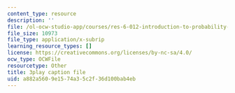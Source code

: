 ```yaml
---
content_type: resource
description: ''
file: /ol-ocw-studio-app/courses/res-6-012-introduction-to-probability-spring-2018/a882a5609e1574a35c2f36d100bab4eb_3vMZtGUdTVw.srt
file_size: 10973
file_type: application/x-subrip
learning_resource_types: []
license: https://creativecommons.org/licenses/by-nc-sa/4.0/
ocw_type: OCWFile
resourcetype: Other
title: 3play caption file
uid: a882a560-9e15-74a3-5c2f-36d100bab4eb
---
```

